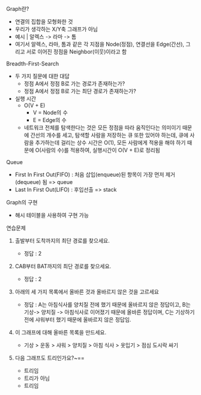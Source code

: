 Graph란?
- 연결의 집합을 모형화한 것
- 우리가 생각하는 X/Y축 그래프가 아님
- 예시 | 알렉스 -> 라마 -> 톰
- 여기서 알렉스, 라마, 톰과 같은 각 지점을 Node(정점), 연결선을 Edge(간선), 그리고 서로 이어진 정점을 Neighbor(이웃)이라고 함
  
Breadth-First-Search
- 두 가지 질문에 대한 대답
  - 정점 A에서 정점 B로 가는 경로가 존재하는가?
  - 정점 A에서 정점 B로 가는 최단 경로가 존재하는가?
- 실행 시간
  - O(V + E)
    - V = Node의 수
    - E = Edge의 수
  - 네트워크 전체를 탐색한다는 것은 모든 정점을 따라 움직인다는 의미이기 때문에 간선의 개수를 세고, 탐색할 사람을 저장하는 큐 또한 있어야 하는데, 큐에 사람을 추가하는데 걸리는 상수 시간은 O(1), 모든 사람에게 적용을 해야 하기 때문에 O(사람의 수)를 적용하여, 실행시간이 O(V + E)로 정리됨


Queue
- First In First Out(FIFO) : 처음 삽입(enqueue)된 항목이 가장 먼저 제거(dequeue) 됨 => queue
- Last In First Out(LIFO) : 후입선출 => stack


Graph의 구현
- 해시 테이블을 사용하여 구현 가능

연습문제 

1. 출발부터 도착까지의 최단 경로를 찾으세요.
   - 정답 : 2

2. CAB부터 BAT까지의 최단 경로를 찾으세요.
   - 정답 : 2

3. 아래의 세 가지 목록에서 올바른 것과 올바르지 않은 것을 고르세요
   - 정답 : A는 아침식사를 양치질 전에 했기 때문에 올바르지 않은 정답이고, B는 기상-> 양치질 -> 아침식사로 이어졌기 때문에 올바른 정답이며, C는 기상하기 전에 샤워부터 했기 때문에 올바르지 않은 정답임.

4. 이 그래프에 대해 올바른 목록을 만드세요.
   - 기상 > 운동 > 샤워 > 양치질 > 아침 식사 > 옷입기 > 점심 도시락 싸기

5. 다음 그래프도 트리인가요?~==
   - 트리임
   - 트리가 아님
   - 트리임